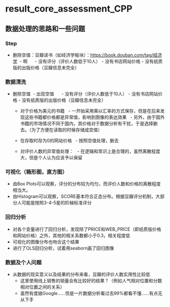 # result_core_assessment_CPP
## 数据处理的思路和一些问题

### Step
- 删除空值：豆瓣读书（如经济学板块）：https://book.douban.com/tag/经济学
  - 啊
      - 没有评分（评价人数低于10人）
      - 没有书店网站价格
      - 没有纸质版的出版价格（豆瓣信息未完全）
### 数据清洗
- 删除空值
  - 出现空值
      - 没有评分（评价人数低于10人）
      - 没有书店网站价格
      - 没有纸质版的出版价格（豆瓣信息未完全）

  -	对于价格为美元的书籍
      - 一开始采用乘以汇率的方式保存，但是在后来发现这些书籍都价格都是异常值，影响到图像的表达效果
      -	另外，由于国外书籍的市场情况不同于国内，其价格对于数据分析有干扰，于是选择删去。（为了方便在读取的时候存储成空值）
  - 在存取时存为0的网站价格
      - 按照空值处理，删去

  - 对评价人数的异常值处理：
      -  在逻辑和常识上是合理的，虽然离散程度大，但是个人认为应该予以保留

### 可视化（箱形图，直方图）
- 由Box Plots可以观察，评分的分布较为均匀，而评价人数和价格的离散程度相当大。
  
- 由Histogram可以观察，SCORE基本符合正态分布。根据豆瓣评分机制，大部分人可能是按照3-4-5星的阶梯标准评分
  
### 回归分析
- 对各个变量进行了回归分析，发现除了PRICE和WEB_PRICE（即纸质版价格和网站价格）之外，其他的相关系数都小于0.3，相关程度低
- 可视化的图像分布也吻合这个结果
- 进行了OLS回归分析，试着用seaborn画了回归图像
 
### 数据及个人问题
- 从数据的现实意义以及结果的分布来看，豆瓣的评价人数实用性比较低
  - 这里使用线上销售的销量会有比较好的结果？（例如人气相对位置和分数相对位置之间的关系）
  - 虽然有度娘Google……但是一片数据分析看过去99%都看不懂……有点无从下手
